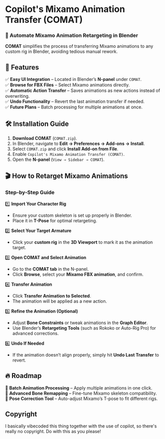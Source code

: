 # **Copilot's Mixamo Animation Transfer (COMAT)**  
### 📌 Automate Mixamo Animation Retargeting in Blender  

**COMAT** simplifies the process of transferring Mixamo animations to any custom rig in Blender, avoiding tedious manual rework.  

## 🚀 Features  
✅ **Easy UI Integration** – Located in Blender’s **N-panel** under `COMAT`.  
✅ **Browse for FBX Files** – Select Mixamo animations directly.  
✅ **Automatic Action Transfer** – Saves animations as new actions instead of overwriting.  
✅ **Undo Functionality** – Revert the last animation transfer if needed.  
✅ **Future Plans** – Batch processing for multiple animations at once.  

## 🛠 Installation Guide  
1. **Download COMAT** (`COMAT.zip`).  
2. In Blender, navigate to **Edit → Preferences → Add-ons → Install**.  
3. Select `COMAT.zip` and click **Install Add-on from File**.  
4. Enable `Copilot's Mixamo Animation Transfer (COMAT)`.  
5. Open the **N-panel** (`View → Sidebar → COMAT`).  

## 🎬 How to Retarget Mixamo Animations  
### Step-by-Step Guide  

1️⃣ **Import Your Character Rig**  
- Ensure your custom skeleton is set up properly in Blender.  
- Place it in **T-Pose** for optimal retargeting.  

2️⃣ **Select Your Target Armature**  
- Click your **custom rig** in the **3D Viewport** to mark it as the animation target.  

3️⃣ **Open COMAT and Select Animation**  
- Go to the **COMAT tab** in the N-panel.  
- Click **Browse**, select your **Mixamo FBX animation**, and confirm.  

4️⃣ **Transfer Animation**  
- Click **Transfer Animation to Selected**.  
- The animation will be applied as a new action.  

5️⃣ **Refine the Animation (Optional)**  
- Adjust **Bone Constraints** or tweak animations in the **Graph Editor**.  
- Use Blender’s **Retargeting Tools** (such as Rokoko or Auto-Rig Pro) for advanced corrections.  

6️⃣ **Undo If Needed**  
- If the animation doesn’t align properly, simply hit **Undo Last Transfer** to revert.  

## 🔥 Roadmap  
🔹 **Batch Animation Processing** – Apply multiple animations in one click.  
🔹 **Advanced Bone Remapping** – Fine-tune Mixamo skeleton compatibility.  
🔹 **Pose Correction Tool** – Auto-adjust Mixamo’s T-pose to fit different rigs.


## Copyright
I basically vibecoded this thing together with the use of copilot, so there's really no copyright. Do with this as you please!
